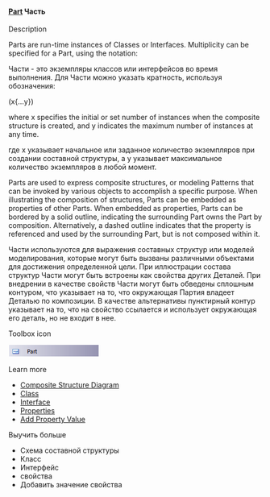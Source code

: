 #### <a href="https://sparxsystems.com/enterprise_architect_user_guide/15.1/model_domains/part.html" target="_blank">Part</a>  Часть

Description

Parts are run-time instances of Classes or Interfaces. Multiplicity can be specified for a Part, using the notation:

Части - это экземпляры классов или интерфейсов во время выполнения. Для Части можно указать кратность, используя обозначения:

(x{\.\.\.y})

where x specifies the initial or set number of instances when the composite structure is created, and y indicates the maximum number of instances at any time.

где x указывает начальное или заданное количество экземпляров при создании составной структуры, а y указывает максимальное количество экземпляров в любой момент.

Parts are used to express composite structures, or modeling Patterns that can be invoked by various objects to accomplish a specific purpose. When illustrating the composition of structures, Parts can be embedded as properties of other Parts. When embedded as properties, Parts can be bordered by a solid outline, indicating the surrounding Part owns the Part by composition. Alternatively, a dashed outline indicates that the property is referenced and used by the surrounding Part, but is not composed within it.

Части используются для выражения составных структур или моделей моделирования, которые могут быть вызваны различными объектами для достижения определенной цели. При иллюстрации состава структур Части могут быть встроены как свойства других Деталей. При внедрении в качестве свойств Части могут быть обведены сплошным контуром, что указывает на то, что окружающая Партия владеет Деталью по композиции. В качестве альтернативы пунктирный контур указывает на то, что на свойство ссылается и использует окружающая его деталь, но не входит в нее.

Toolbox icon

![](_src/e-part.png)

Learn more

<ul><li><a href="https://sparxsystems.com/enterprise_architect_user_guide/15.1/model_domains/model_domains/compositestructurediagram.html">Composite Structure Diagram</a> </li><li><a href="https://sparxsystems.com/enterprise_architect_user_guide/15.1/model_domains/model_domains/class.html">Class</a> </li><li><a href="https://sparxsystems.com/enterprise_architect_user_guide/15.1/model_domains/model_domains/interface.html">Interface</a> </li><li><a href="https://sparxsystems.com/enterprise_architect_user_guide/15.1/model_domains/model_domains/struct_properties.html">Properties</a> </li><li><a href="https://sparxsystems.com/enterprise_architect_user_guide/15.1/model_domains/model_domains/add_property_type.html">Add Property Value</a> </li></ul>

Выучить больше
* Схема составной структуры
* Класс
* Интерфейс
* свойства
* Добавить значение свойства






